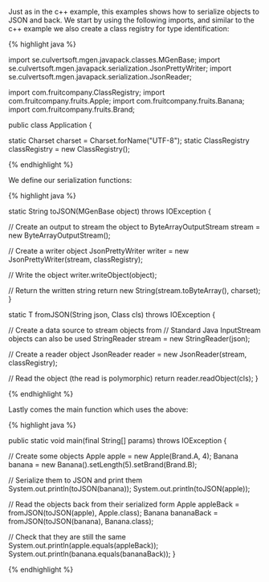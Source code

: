 ---
---

Just as in the c++ example, this examples shows how to serialize objects to JSON and back. We start by using the following imports, and similar to the c++ example we also create a class registry for type identification:

{% highlight java %}

import se.culvertsoft.mgen.javapack.classes.MGenBase;
import se.culvertsoft.mgen.javapack.serialization.JsonPrettyWriter;
import se.culvertsoft.mgen.javapack.serialization.JsonReader;

import com.fruitcompany.ClassRegistry;
import com.fruitcompany.fruits.Apple;
import com.fruitcompany.fruits.Banana;
import com.fruitcompany.fruits.Brand;

public class Application {

  static Charset charset = Charset.forName("UTF-8");
  static ClassRegistry classRegistry = new ClassRegistry();

{% endhighlight %}

We define our serialization functions:

{% highlight java %}

static String toJSON(MGenBase object) 
    throws IOException {

  // Create an output to stream the object to
  ByteArrayOutputStream stream = new ByteArrayOutputStream();

  // Create a writer object
  JsonPrettyWriter writer = new JsonPrettyWriter(stream, classRegistry);

  // Write the object
  writer.writeObject(object);

  // Return the written string
  return new String(stream.toByteArray(), charset);
}

static <T extends MGenBase> T fromJSON(String json, Class<T> cls)
    throws IOException {

  // Create a data source to stream objects from
  // Standard Java InputStream objects can also be used
  StringReader stream = new StringReader(json);

  // Create a reader object
  JsonReader reader = new JsonReader(stream, classRegistry);

  // Read the object (the read is polymorphic)
  return reader.readObject(cls);
}

{% endhighlight %}

Lastly comes the main function which uses the above:

{% highlight java %}

public static void main(final String[] params) 
    throws IOException {

  // Create some objects
  Apple apple = new Apple(Brand.A, 4);
  Banana banana = new Banana().setLength(5).setBrand(Brand.B);

  // Serialize them to JSON and print them
  System.out.println(toJSON(banana));
  System.out.println(toJSON(apple));

  // Read the objects back from their serialized form
  Apple appleBack = fromJSON(toJSON(apple), Apple.class);
  Banana bananaBack = fromJSON(toJSON(banana), Banana.class);

  // Check that they are still the same
  System.out.println(apple.equals(appleBack));
  System.out.println(banana.equals(bananaBack));
}
  
{% endhighlight %}

